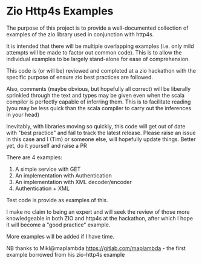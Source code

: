 # Zio Http4s Examples

The purpose of this project is to provide a well-documented collection of examples of the zio library used in conjunction with http4s.

It is intended that there will be multiple overlapping examples (i.e. only mild attempts will be made to factor out common code). This is to allow the individual examples to be largely stand-alone for ease of comprehension.

This code is (or will be) reviewed and completed at a zio hackathon with the specific purpose of ensure zio best practices are followed.

Also, comments (maybe obvious, but hopefully all correct) will be liberally sprinkled through the text and types may be given even when the scala compiler is perfectly capable of inferring them. This is to facilitate reading (you may be less quick than the scala compiler to carry out the inferences in your head)

Inevitably, with libraries moving so quickly, this code will get out of date with "best practice" and fail to track the latest release. Please raise an issue in this case and I (Tim) or someone else, will hopefully update things. Better yet, do it yourself and raise a PR

There are 4 examples:
1. A simple service with GET
2. An implementation with Authentication
3. An implementation with XML decoder/encoder
4. Authentication + XML

Test code is provide as examples of this.

I make no claim to being an expert and will seek the review of those more knowledgeable in both ZIO and http4s at the hackathon, after which I hope it will become a "good practice" example.

More examples will be added if I have time.

NB thanks to Mikl@maplambda https://gitlab.com/maplambda - the first example borrowed from his zio-http4s example



